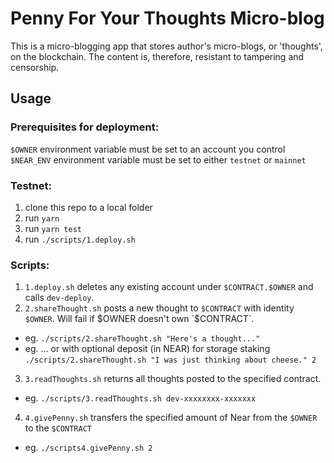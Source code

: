 # Penny For Your Thoughts Micro-blog

This is a micro-blogging app that stores author's micro-blogs, or 'thoughts', on the blockchain. The content is, therefore, resistant to tampering and censorship.

## Usage

### Prerequisites for deployment:

`$OWNER` environment variable must be set to an account you control  
`$NEAR_ENV` environment variable must be set to either `testnet` or `mainnet`

### Testnet:

1. clone this repo to a local folder
2. run `yarn`
3. run `yarn test`
4. run `./scripts/1.deploy.sh`

### Scripts:

1. `1.deploy.sh` deletes any existing account under `$CONTRACT.$OWNER` and calls `dev-deploy`.
2. `2.shareThought.sh` posts a new thought to `$CONTRACT` with identity `$OWNER`. Will fail if $OWNER doesn't own `$CONTRACT`.
  - eg. `./scripts/2.shareThought.sh "Here's a thought..."`
  - eg. ... or with optional deposit (in NEAR) for storage staking `./scripts/2.shareThought.sh "I was just thinking about cheese." 2`
3. `3.readThoughts.sh` returns all thoughts posted to the specified contract.
  - eg. `./scripts/3.readThoughts.sh dev-xxxxxxxx-xxxxxxx`
4. `4.givePenny.sh` transfers the specified amount of Near from the `$OWNER` to the `$CONTRACT`
  - eg. `./scripts4.givePenny.sh 2`
